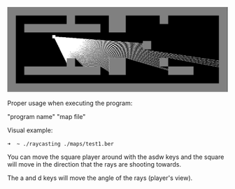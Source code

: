 ![Raycasting](./sprites/raycaster.png)

Proper usage when executing the program:

"program name" "map file"

Visual example:
```bash
➜  ~ ./raycasting ./maps/test1.ber
```
You can move the square player around with the asdw keys and the square will move in the direction that the rays are shooting towards.

The a and d keys will move the angle of the rays (player's view).
